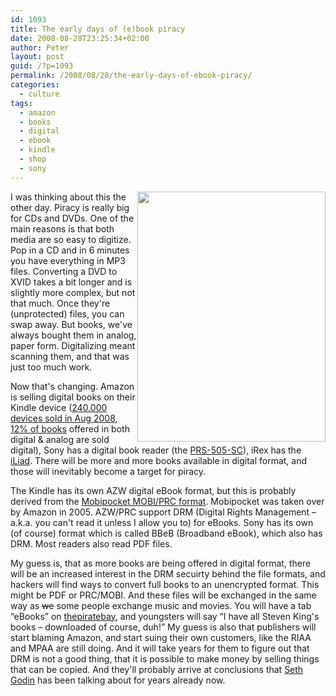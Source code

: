 ```yaml
---
id: 1093
title: The early days of (e)book piracy
date: 2008-08-28T23:25:34+02:00
author: Peter
layout: post
guid: /?p=1093
permalink: /2008/08/28/the-early-days-of-ebook-piracy/
categories:
  - culture
tags:
  - amazon
  - books
  - digital
  - ebook
  - kindle
  - shop
  - sony
---
```

<img  class="alignright" style="float: right;" src="http://theunquietlibrary.files.wordpress.com/2007/11/kindle.jpg" alt="" width="301" height="400" />I was thinking about this the other day. Piracy is really big for CDs and DVDs. One of the main reasons is that both media are so easy to digitize. Pop in a CD and in 6 minutes you have everything in MP3 files. Converting a DVD to XVID takes a bit longer and is slightly more complex, but not that much. Once they're (unprotected) files, you can swap away. But books, we've always bought them in analog, paper form. Digitalizing meant scanning them, and that was just too much work.

Now that's changing. Amazon is selling digital books on their Kindle device ([240.000 devices sold in Aug 2008](http://www.engadget.com/2008/08/01/amazon-rumored-to-have-sold-240-000-kindles/), [12% of books](http://www.time.com/time/magazine/article/0,9171,1823955,00.html) offered in both digital & analog are sold digital), Sony has a digital book reader (the [PRS-505-SC](http://www.sonystyle.com/webapp/wcs/stores/servlet/ProductDisplay?catalogId=10551&storeId=10151&productId=8198552921665245739&langId=-1)), iRex has the [iLiad](http://www.irextechnologies.com/products/iliad). There will be more and more books available in digital format, and those will inevitably become a target for piracy.

The Kindle has its own AZW digital eBook format, but this is probably derived from the [Mobipocket MOBI/PRC format](http://www.mobileread.com/forums/showthread.php?t=16514). Mobipocket was taken over by Amazon in 2005. AZW/PRC support DRM (Digital Rights Management &#8211; a.k.a. you can't read it unless I allow you to) for eBooks. Sony has its own (of course) format which is called BBeB (Broadband eBook), which also has DRM. Most readers also read PDF files.

My guess is, that as more books are being offered in digital format, there will be an increased interest in the DRM secuirty behind the file formats, and hackers will find ways to convert full books to an unencrypted format. This might be PDF or PRC/MOBI. And these files will be exchanged in the same way as <span style="text-decoration: line-through;">we</span> some people exchange music and movies. You will have a tab &#8220;eBooks&#8221; on [thepiratebay](http://thepiratebay.org/), and youngsters will say &#8220;I have all Steven King's books &#8211; downloaded of course, duh!&#8221; My guess is also that publishers will start blaming Amazon, and start suing their own customers, like the RIAA and MPAA are still doing. And it will take years for them to figure out that DRM is not a good thing, that it is possible to make money by selling things that can be copied. And they'll probably arrive at conclusions that [Seth Godin](http://sethgodin.typepad.com/seths_blog/2007/03/you_should_writ.html) has been talking about for years already now.